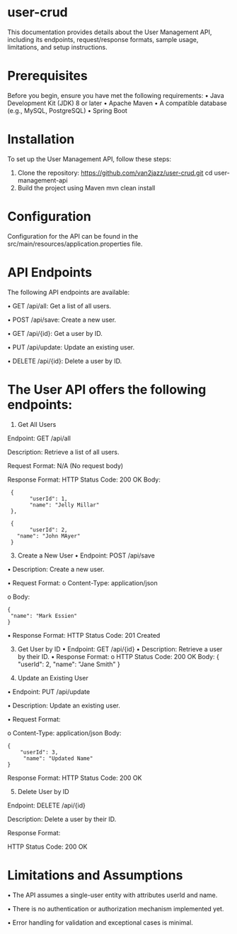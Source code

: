 # user-crud
This documentation provides details about the User Management API, including its endpoints, 
request/response formats, sample usage, limitations, and setup instructions.

# Prerequisites
Before you begin, ensure you have met the following requirements:
•	Java Development Kit (JDK) 8 or later
•	Apache Maven
•	A compatible database (e.g., MySQL, PostgreSQL)
•	Spring Boot


# Installation
To set up the User Management API, follow these steps:
1.	Clone the repository:
	https://github.com/van2jazz/user-crud.git
    cd  user-management-api
2.	Build the project using Maven
mvn clean install

# Configuration
Configuration for the API can be found in the src/main/resources/application.properties file. 

# API Endpoints
The following API endpoints are available:

•	GET /api/all: Get a list of all users.

•	POST /api/save: Create a new user.

•	GET /api/{id}: Get a user by ID.

•	PUT /api/update: Update an existing user.

•	DELETE /api/{id}: Delete a user by ID.





# The User API offers the following endpoints:
1.	Get All Users

Endpoint: GET /api/all

Description: Retrieve a list of all users.

Request Format: N/A (No request body)

Response Format:
	HTTP Status Code: 200 OK
	Body:
	
 	 {
    	   "userId": 1,
    	   "name": "Jelly Millar"
 	 },
   
 	 {
    	   "userId": 2,
	   "name": "John MAyer"
  	 }

3.	Create a New User
•	Endpoint: POST /api/save

•	Description: Create a new user.

•	Request Format:
o	Content-Type: application/json

o	Body:

	{
 	 "name": "Mark Essien"
	}

•	Response Format:
     	 HTTP Status Code: 201 Created


3.	Get User by ID
•	Endpoint: GET /api/{id}
•	Description: Retrieve a user by their ID.
•	Response Format:
o	HTTP Status Code: 200 OK
Body:
{
  "userId": 2,
  "name": "Jane Smith"
}

4.	Update an Existing User

•	Endpoint: PUT /api/update

•	Description: Update an existing user.

•	Request Format:

o	Content-Type: application/json
	Body:

	{
 	    "userId": 3,
 	     "name": "Updated Name"
	}

Response Format:
         HTTP Status Code: 200 OK

5.	Delete User by ID

Endpoint: DELETE /api/{id}

Description: Delete a user by their ID.

Response Format:

HTTP Status Code: 200 OK

# Limitations and Assumptions

•	The API assumes a single-user entity with attributes userId and name.

•	There is no authentication or authorization mechanism implemented yet.

•	Error handling for validation and exceptional cases is minimal.


